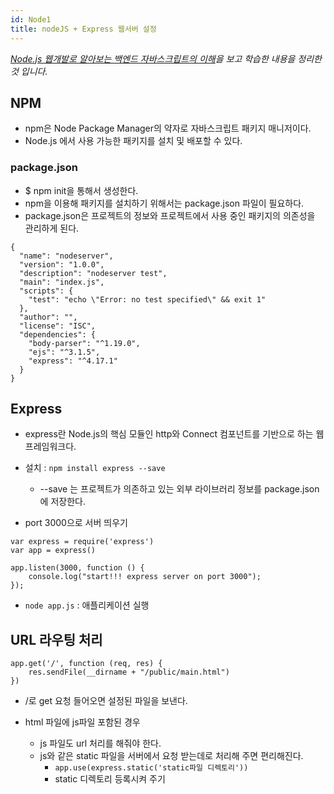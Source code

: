 ```yaml
---
id: Node1
title: nodeJS + Express 웹서버 설정
---
```

_[Node.js 웹개발로 알아보는 백엔드 자바스크립트의 이해](https://www.inflearn.com/course/node-js-%EC%9B%B9%EA%B0%9C%EB%B0%9C)을 보고 학습한 내용을 정리한 것 입니다._

## NPM
- npm은 Node Package Manager의 약자로 자바스크립트 패키지 매니저이다.
- Node.js 에서 사용 가능한 패키지를 설치 및 배포할 수 있다.

### package.json
- $ npm init을 통해서 생성한다.
- npm을 이용해 패키지를 설치하기 위해서는 package.json 파일이 필요하다.
- package.json은 프로젝트의 정보와 프로젝트에서 사용 중인 패키지의 의존성을 관리하게 된다.
```
{
  "name": "nodeserver",
  "version": "1.0.0",
  "description": "nodeserver test",
  "main": "index.js",
  "scripts": {
    "test": "echo \"Error: no test specified\" && exit 1"
  },
  "author": "",
  "license": "ISC",
  "dependencies": {
    "body-parser": "^1.19.0",
    "ejs": "^3.1.5",
    "express": "^4.17.1"
  }
}
```

## Express
- express란 Node.js의 핵심 모듈인 http와 Connect 컴포넌트를 기반으로 하는 웹 프레임워크다.
- 설치 : ```npm install express --save```
    - --save 는 프로젝트가 의존하고 있는 외부 라이브러리 정보를 package.json에 저장한다.

- port 3000으로 서버 띄우기
```
var express = require('express')
var app = express()

app.listen(3000, function () {
    console.log("start!!! express server on port 3000");
});
```
- ```node app.js``` : 애플리케이션 실행
 

## URL 라우팅 처리

```
app.get('/', function (req, res) {
    res.sendFile(__dirname + "/public/main.html")
})
```
- /로 get 요청 들어오면 설정된 파일을 보낸다.

- html 파일에 js파일 포함된 경우
    - js 파일도 url 처리를 해줘야 한다.
    - js와 같은 static 파일을 서버에서 요청 받는데로 처리해 주면 편리해진다.
        - ```app.use(express.static('static파일 디렉토리'))```
        - static 디렉토리 등록시켜 주기

    
